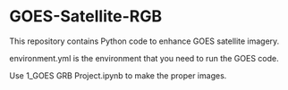 # GOES-Satellite-RGB
This repository contains Python code to enhance GOES satellite imagery.

environment.yml is the environment that you need to run the GOES code.

Use 1_GOES GRB Project.ipynb to make the proper images.

